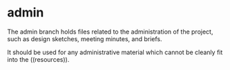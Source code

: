 admin
========
The admin branch holds files related to the administration of the project, such as design sketches, meeting minutes, and briefs.

It should be used for any administrative material which cannot be cleanly fit into the ((resources)).